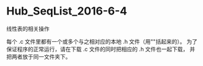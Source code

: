 # Hub_SeqList_2016-6-4
线性表的相关操作

每个 .c 文件里都有一个或多个与之相对应的本地 .h 文件（用""括起来的）。
为了保证程序的正常运行，请在下载 .c 文件的同时把相应的 .h 文件也一起下载，
并把两者放于同一文件夹下。